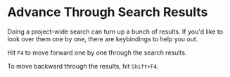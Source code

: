 # Advance Through Search Results

Doing a project-wide search can turn up a bunch of results. If you'd like to
look over them one by one, there are keybindings to help you out.

Hit `F4` to move forward one by one through the search results.

To move backward through the results, hit `Shift+F4`.